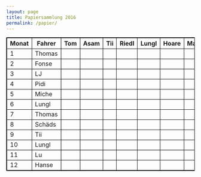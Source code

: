 ```yaml
---
layout: page
title: Papiersammlung 2016
permalink: /papier/
---
```


<style>
    table, td, th { border: 1px solid black; }
</style>

<table class="table-responsive">
  <thead>
    <tr>
      <th>Monat</th>
      <th>Fahrer</th>
      <th>Tom</th>
      <th>Asam</th>
      <th>Tii</th>
      <th>Riedl</th>
      <th>Lungl</th>
      <th>Hoare</th>
      <th>Magg</th>
      <th>Tobi</th>
      <th>Reischl</th>
      <th>Pidi</th>
      <th>Miche</th>
      <th>Rasti</th>
    </tr>
  </thead>
  <tbody>
    <tr>
      <td>1</td>
      <td>Thomas</td>
      <td></td>
      <td><span class="ion ion-checkmark"></span></td>
      <td></td>
      <td></td>
      <td></td>
      <td><span class="ion ion-checkmark"></span></td>
      <td></td>
      <td></td>
      <td></td>
      <td><span class="ion ion-checkmark"></span></td>
      <td></td>
      <td></td>
    </tr>
    <tr>
      <td>2</td>
      <td>Fonse</td>
      <td></td>
      <td></td>
      <td></td>
      <td></td>
      <td><span class="ion ion-checkmark"></span></td>
      <td></td>
      <td><span class="ion ion-checkmark"></span></td>
      <td></td>
      <td></td>
      <td></td>
      <td><span class="ion ion-checkmark"></span></td>
      <td></td>
    </tr>
    <tr>
      <td>3</td>
      <td>LJ</td>
      <td></td>
      <td></td>
      <td></td>
      <td></td>
      <td></td>
      <td></td>
      <td></td>
      <td></td>
      <td></td>
      <td></td>
      <td></td>
      <td></td>
    </tr>
    <tr>
      <td>4</td>
      <td>Pidi</td>
      <td></td>
      <td></td>
      <td></td>
      <td><span class="ion ion-checkmark"></span></td>
      <td></td>
      <td></td>
      <td></td>
      <td></td>
      <td><span class="ion ion-checkmark"></span></td>
      <td></td>
      <td></td>
      <td><span class="ion ion-checkmark"></span></td>
    </tr>
    <tr>
      <td>5</td>
      <td>Miche</td>
      <td></td>
      <td><span class="ion ion-checkmark"></span></td>
      <td></td>
      <td></td>
      <td><span class="ion ion-checkmark"></span></td>
      <td></td>
      <td><span class="ion ion-checkmark"></span></td>
      <td></td>
      <td></td>
      <td></td>
      <td></td>
      <td></td>
    </tr>
    <tr>
      <td>6</td>
      <td>Lungl</td>
      <td><span class="ion ion-checkmark"></span></td>
      <td></td>
      <td><span class="ion ion-checkmark"></span></td>
      <td><span class="ion ion-checkmark"></span></td>
      <td></td>
      <td></td>
      <td></td>
      <td></td>
      <td></td>
      <td></td>
      <td></td>
      <td></td>
    </tr>
    <tr>
      <td>7</td>
      <td>Thomas</td>
      <td></td>
      <td></td>
      <td></td>
      <td></td>
      <td></td>
      <td><span class="ion ion-checkmark"></span></td>
      <td></td>
      <td><span class="ion ion-checkmark"></span></td>
      <td></td>
      <td></td>
      <td></td>
      <td><span class="ion ion-checkmark"></span></td>
    </tr>
    <tr>
      <td>8</td>
      <td>Schäds</td>
      <td><span class="ion ion-checkmark"></span></td>
      <td></td>
      <td></td>
      <td><span class="ion ion-checkmark"></span></td>
      <td></td>
      <td></td>
      <td></td>
      <td></td>
      <td></td>
      <td></td>
      <td></td>
      <td><span class="ion ion-checkmark"></span></td>
    </tr>
    <tr>
      <td>9</td>
      <td>Tii</td>
      <td><span class="ion ion-checkmark"></span></td>
      <td></td>
      <td></td>
      <td></td>
      <td></td>
      <td></td>
      <td><span class="ion ion-checkmark"></span></td>
      <td></td>
      <td><span class="ion ion-checkmark"></span></td>
      <td></td>
      <td></td>
      <td></td>
    </tr>
    <tr>
      <td>10</td>
      <td>Lungl</td>
      <td></td>
      <td><span class="ion ion-checkmark"></span></td>
      <td></td>
      <td></td>
      <td></td>
      <td></td>
      <td></td>
      <td><span class="ion ion-checkmark"></span></td>
      <td></td>
      <td><span class="ion ion-checkmark"></span></td>
      <td></td>
      <td></td>
    </tr>
    <tr>
      <td>11</td>
      <td>Lu</td>
      <td><span class="ion ion-checkmark"></span></td>
      <td></td>
      <td><span class="ion ion-checkmark"></span></td>
      <td></td>
      <td></td>
      <td></td>
      <td></td>
      <td></td>
      <td><span class="ion ion-checkmark"></span></td>
      <td></td>
      <td></td>
      <td></td>
    </tr>
    <tr>
      <td>12</td>
      <td>Hanse</td>
      <td></td>
      <td></td>
      <td></td>
      <td></td>
      <td></td>
      <td><span class="ion ion-checkmark"></span></td>
      <td></td>
      <td><span class="ion ion-checkmark"></span></td>
      <td></td>
      <td></td>
      <td><span class="ion ion-checkmark"></span></td>
      <td></td>
    </tr>
  </tbody>
</table>
